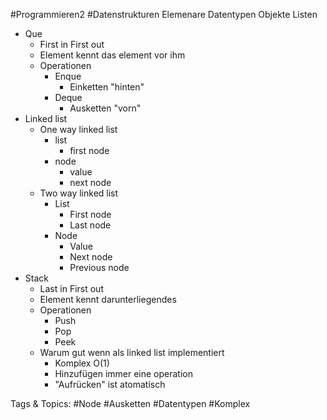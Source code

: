  #Programmieren2 #Datenstrukturen Elemenare Datentypen
 Objekte
 Listen
  - Que
    - First in First out
    - Element kennt das element vor ihm
    - Operationen
      - Enque
        - Einketten "hinten"
      - Deque
        - Ausketten "vorn"
  - Linked list
    - One way linked list
      - list
        - first node
      - node
        - value
        - next node
    - Two way linked list
      - List
        - First node
        - Last node
      - Node
        - Value
        - Next node
        - Previous node
  - Stack
    - Last in First out
    - Element kennt darunterliegendes
    - Operationen
      - Push
      - Pop
      - Peek
    - Warum gut wenn als linked list implementiert
      - Komplex O(1)
      - Hinzufügen immer eine operation
      - "Aufrücken" ist atomatisch

   Tags & Topics:
   #Node
   #Ausketten
   #Datentypen
   #Komplex